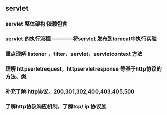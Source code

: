 ## servlet

### servlet 整体架构  依赖包含

### servlet 的执行流程  ————将servlet 发布到tomcat中执行实验

### 重点理解 listener ，filter，servlet，servletcontext 方法
### 理解 httpserletrequest，httpservletresponse 等基于http协议的方法、类


### 补充了解 http协议，200,301,302,400,403,405,500
### 了解http协议响应机制，了解tcp/  ip 协议族
